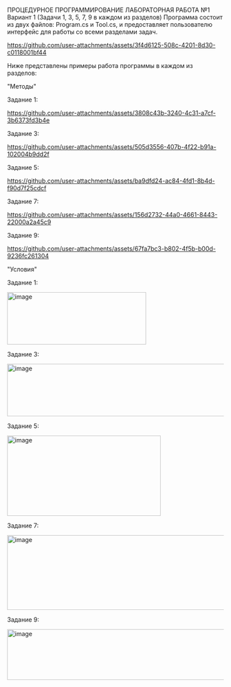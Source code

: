 ПРОЦЕДУРНОЕ ПРОГРАММИРОВАНИЕ
ЛАБОРАТОРНАЯ РАБОТА №1
Вариант 1 (Задачи 1, 3, 5, 7, 9 в каждом из разделов)
Программа состоит из двух файлов: Program.cs и Tool.cs, и предоставляет пользователю интерфейс для работы со всеми разделами задач.

https://github.com/user-attachments/assets/3f4d6125-508c-4201-8d30-c0118001bf44

Ниже представлены примеры работа программы в каждом из разделов:

"Методы"

Задание 1:

https://github.com/user-attachments/assets/3808c43b-3240-4c31-a7cf-3b6373fd3b4e

Задание 3:

https://github.com/user-attachments/assets/505d3556-407b-4f22-b91a-102004b9dd2f

Задание 5:

https://github.com/user-attachments/assets/ba9dfd24-ac84-4fd1-8b4d-f90d7f25cdcf

Задание 7:

https://github.com/user-attachments/assets/156d2732-44a0-4661-8443-22000a2a45c9

Задание 9:

https://github.com/user-attachments/assets/67fa7bc3-b802-4f5b-b00d-9236fc261304

"Условия"

Задание 1:

<img width="323" height="122" alt="image" src="https://github.com/user-attachments/assets/02b5be0b-4ec8-48eb-a59d-baa7c5984c79" />

Задание 3:

<img width="563" height="122" alt="image" src="https://github.com/user-attachments/assets/4740e520-dad3-4315-876f-09c50d554c94" />

Задание 5:

<img width="357" height="187" alt="image" src="https://github.com/user-attachments/assets/35e55240-77bb-4f15-b1e6-a36ce2b58968" />

Задание 7:

<img width="583" height="174" alt="image" src="https://github.com/user-attachments/assets/60e5b0e0-3d5c-469e-9b14-08149ce28d8f" />

Задание 9:

<img width="548" height="118" alt="image" src="https://github.com/user-attachments/assets/81cd53cc-bd39-40e0-a480-4833c825e5c4" />


